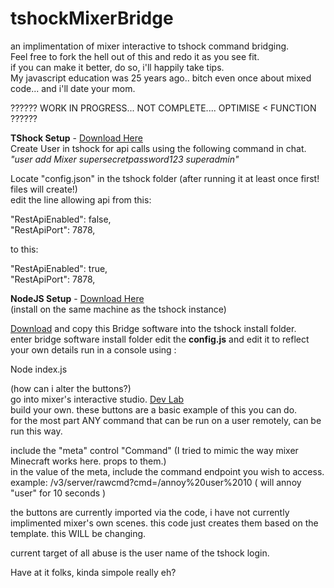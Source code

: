 # tshockMixerBridge
an implimentation of mixer interactive to tshock command bridging.  
Feel free to fork the hell out of this and redo it as you see fit.  
if you can make it better, do so, i'll happily take tips.  
My javascript education was 25 years ago.. bitch even once about mixed code... and i'll date your mom.  
  
?????? WORK IN PROGRESS... NOT COMPLETE.... OPTIMISE < FUNCTION ??????  
  
<b>TShock Setup</b> - <a href="https://tshock.readme.io/docs/getting-started" target="_blank">Download Here</a>  
Create User in tshock for api calls using the following command in chat.  
<i>"user add Mixer supersecretpassword123 superadmin"</i>  
  
Locate "config.json" in the tshock folder (after running it at least once first! files will create!)   
edit the line allowing api from this:  
  
  "RestApiEnabled": false,  
  "RestApiPort": 7878,  
  
to this:  
  
  "RestApiEnabled": true,  
  "RestApiPort": 7878,  
  
<b>NodeJS Setup</b> - <a href="https://nodejs.org/en/download/" target="_blank">Download Here</a>  
(install on the same machine as the tshock instance)  

<a href="https://github.com/mikethemadkiwi/tshockMixerBridge/archive/master.zip" target="_blank">Download</a> and copy this Bridge software into the tshock install folder.  
enter bridge software install folder
edit the <b>config.js</b> and edit it to reflect your own details
run in a console using :  

Node index.js
  
(how can i alter the buttons?)  
go into mixer's interactive studio. <a href="https://mixer.com/lab/interactive" target="_blank">Dev Lab</a>  
build your own.  these buttons are a basic example of this you can do.  
for the most part ANY command that can be run on a user remotely, can be run this way.  
  
include the "meta" control "Command" (I tried to mimic the way mixer Minecraft works here. props to them.)  
in the value of the meta, include the command endpoint you wish to access.  
example: /v3/server/rawcmd?cmd=/annoy%20user%2010 ( will annoy "user" for 10 seconds )

the buttons are currently imported via the code, i have not currently implimented mixer's own scenes. this code just creates them based on the template. this WILL be changing. 

current target of all abuse is the user name of the tshock login.
  
Have at it folks, kinda simpole really eh?  
